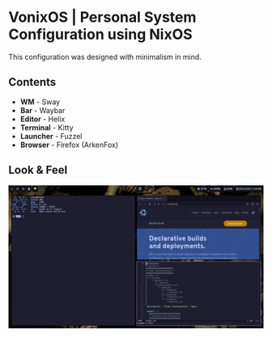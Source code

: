 # VonixOS | Personal System Configuration using NixOS
This configuration was designed with minimalism in mind.

## Contents
- **WM**       - Sway
- **Bar**      - Waybar
- **Editor**   - Helix
- **Terminal** - Kitty
- **Launcher** - Fuzzel
- **Browser**  - Firefox (ArkenFox)

## Look & Feel
![preview](preview.png)

